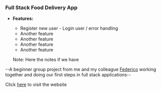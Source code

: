 ### **Full Stack Food Delivery App**

- **Features:**

  - Register new user - Login user / error handling
  - Another feature
  - Another feature
  - Another feature
  - Another feature

  Note: Here the notes if we have

--A beginner group project from me and my colleague [Federico](https://github.com/ocirede) working together and doing our first steps in full stack applications--

Click [here](https://www.goocle.com/) to visit the website
